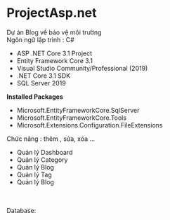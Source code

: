# ProjectAsp.net
Dự án Blog về bảo vệ môi trường
<br>
Ngôn ngữ lập trình : C#
+ ASP .NET Core 3.1 Project
+ Entity Framework Core 3.1
+ Visual Studio Community/Professional (2019)
+ .NET Core 3.1 SDK
+ SQL Server 2019 

<b>Installed Packages</b>
<br>
+ Microsoft.EntityFrameworkCore.SqlServer
+ Microsoft.EntityFrameworkCore.Tools
+ Microsoft.Extensions.Configuration.FileExtensions

Chức năng : thêm , sửa, xóa ...
<br>
+ Quản lý Dashboard
+ Quản lý Category
+ Quản lý Blog
+ Quản lý Tag
+ Quản lý Blog
<br>
<br>
Database:

